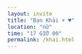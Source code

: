 ```yaml
---
layout: invite
title: "Bạn Khải + ♥"
location: "nữ"
time: "17 GIỜ 00"
permalink: /khai.html
---
```



